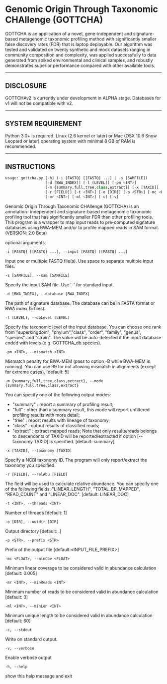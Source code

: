 # Genomic Origin Through Taxonomic CHAllenge (GOTTCHA)

GOTTCHA is an application of a novel, gene-independent and signature-based metagenomic
taxonomic profiling method with significantly smaller false discovery rates (FDR) that is 
laptop deployable. Our algorithm was tested and validated on twenty synthetic and mock 
datasets ranging in community composition and complexity, was applied successfully to data
generated from spiked environmental and clinical samples, and robustly demonstrates 
superior performance compared with other available tools.

-------------------------------------------------------------------
## DISCLOSURE

GOTTCHAv2 is currently under development in ALPHA stage. Databases for v1 will not be compatible with v2.

-------------------------------------------------------------------
## SYSTEM REQUIREMENT

Python 3.0+ is required. Linux (2.6 kernel or later) or Mac (OSX 10.6 Snow Leopard or later) operating system with minimal 8 GB of RAM is recommended.

-------------------------------------------------------------------
## INSTRUCTIONS

```python
usage: gottcha.py [-h] (-i [FASTQ] [[FASTQ] ...] | -s [SAMFILE])
                  [-d [BWA_INDEX]] [-l [LEVEL]] [-pm <INT>]
                  [-m {summary,full,tree,class,extract}] [-x [TAXID]]
                  [-r [FIELD]] [-t <INT>] [-o [DIR]] [-p <STR>] [-mc <FLOAT>]
                  [-mr <INT>] [-ml <INT>] [-c] [-v]
```
Genomic Origin Through Taxonomic CHAllenge (GOTTCHA) is an annotation-
independent and signature-based metagenomic taxonomic profiling tool that has
significantly smaller FDR than other profiling tools. This program is a
wrapper to map input reads to pre-computed signature databases using BWA-MEM
and/or to profile mapped reads in SAM format. (VERSION: 2.0 Beta)

optional arguments:

```
-i [FASTQ] [[FASTQ] ...], --input [FASTQ] [[FASTQ] ...]
```
Input one or multiple FASTQ file(s). Use space to separate multiple input files.
```
-s [SAMFILE], --sam [SAMFILE]
```
Specify the input SAM file. Use '-' for standard input.
```
-d [BWA_INDEX], --database [BWA_INDEX]
```
The path of signature database. The database can be in FASTA format or BWA index (5 files).
```
-l [LEVEL], --dbLevel [LEVEL]
```
Specify the taxonomic level of the input database. You can choose one rank from "superkingdom", "phylum","class", "order", "family", "genus", "species" and "strain". The value will be auto-detected if the input database ended with levels (e.g. GOTTCHA_db.species).
```
-pm <INT>, --mismatch <INT>
```
Mismatch penalty for BWA-MEM (pass to option -B while BWA-MEM is running). You can use 99 for not allowing mismatch in alignments (except for extreme cases). [default: 5]
```
-m {summary,full,tree,class,extract}, --mode {summary,full,tree,class,extract}
```
You can specify one of the following output modes:

* "summary" : report a summary of profiling result;
* "full" : other than a summary result, this mode will report unfiltered profiling results with more detail;
* "tree" : report results with lineage of taxonomy;
* "class" : output results of classified reads;
* "extract" : extract mapped reads; Note that only results/reads belongs to descendants of
TAXID will be reported/extracted if option [--taxonomy TAXID] is specified. [default: summary]

```
-x [TAXID], --taxonomy [TAXID]
```
Specify a NCBI taxonomy ID. The program will only report/extract the taxonomy you specified.
```
-r [FIELD], --relAbu [FIELD]
```
The field will be used to calculate relative abundance. You can specify one of the following fields: "LINEAR_LENGTH", "TOTAL_BP_MAPPED", "READ_COUNT" and "LINEAR_DOC". [default: LINEAR_DOC]
```
-t <INT>, --threads <INT>
```
Number of threads [default: 1]
```
-o [DIR], --outdir [DIR]
```
Output directory [default: .]
```
-p <STR>, --prefix <STR>
```
Prefix of the output file [default:<INPUT_FILE_PREFIX>]
```
-mc <FLOAT>, --minCov <FLOAT>
```
Minimum linear coverage to be considered valid in abundance calculation [default: 0.005]
```
-mr <INT>, --minReads <INT>
```
Minimum number of reads to be considered valid in abundance calculation [default: 3]
```
-ml <INT>, --minLen <INT>
```
Minimum unique length to be considered valid in abundance calculation [default: 60]
```
-c, --stdout
```
Write on standard output.
```
-v, --verbose
```
Enable verbose output
```
-h, --help
```
show this help message and exit
